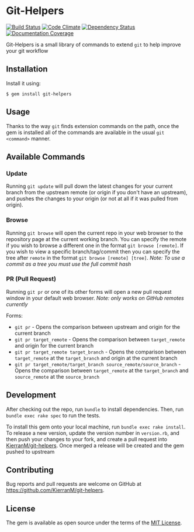 # Git-Helpers

[![Build Status](https://travis-ci.org/KierranM/git-helpers.svg?branch=master)](https://travis-ci.org/KierranM/git-helpers) [![Code Climate](https://codeclimate.com/github/KierranM/git-helpers/badges/gpa.svg)](https://codeclimate.com/github/KierranM/git-helpers) [![Dependency Status](https://gemnasium.com/KierranM/git-helpers.svg)](https://gemnasium.com/KierranM/git-helpers) [![Documentation Coverage](http://inch-ci.org/github/kierranm/git-helpers.svg?branch=master)](http://inch-ci.org/github/kierranm/git-helpers?branch=master)

Git-Helpers is a small library of commands to extend `git` to help improve your git workflow

## Installation

Install it using:

    $ gem install git-helpers

## Usage

Thanks to the way `git` finds extension commands on the path, once the gem is installed
all of the commands are available in the usual `git <command>` manner.

## Available Commands

### Update
Running `git update` will pull down the latest changes for your current branch
from the upstream remote (or origin if you don't have an upstream), and pushes
the changes to your origin (or not at all if it was pulled from origin).

### Browse
Running `git browse` will open the current repo in your web browser to the repository
page at the current working branch. You can specify the remote if you wish to
browse a different one in the format `git browse [remote]`. If you wish to view a
specific branch/tag/commit then you can specify the tree after `remote` in the
format `git browse [remote] [tree]`.
*Note: To use a commit as a tree you must use the full commit hash*

### PR (Pull Request)
Running `git pr` or one of its other forms will open a new pull request window
in your default web browser.
*Note: only works on GitHub remotes currently*

Forms:
* `git pr` - Opens the comparison between upstream and origin for the current branch
* `git pr target_remote` - Opens the comparison between `target_remote` and origin for the current branch
* `git pr target_remote target_branch` - Opens the comparison between `target_remote` at the `target_branch` and origin at the current branch
* `git pr target_remote/target_branch source_remote/source_branch` - Opens the comparison between `target_remote` at the `target_branch` and `source_remote` at the `source_branch`

## Development

After checking out the repo, run `bundle` to install dependencies. Then, run `bundle exec rake spec` to run the tests.

To install this gem onto your local machine, run `bundle exec rake install`. To release a new version, update the version number in `version.rb`, and then push your changes to your fork, and create a pull request into [KierranM/git-helpers](https://github.com/KierranM/git-helpers). Once merged a release will be
created and the gem pushed to upstream

## Contributing

Bug reports and pull requests are welcome on GitHub at https://github.com/KierranM/git-helpers.


## License

The gem is available as open source under the terms of the [MIT License](http://opensource.org/licenses/MIT).

